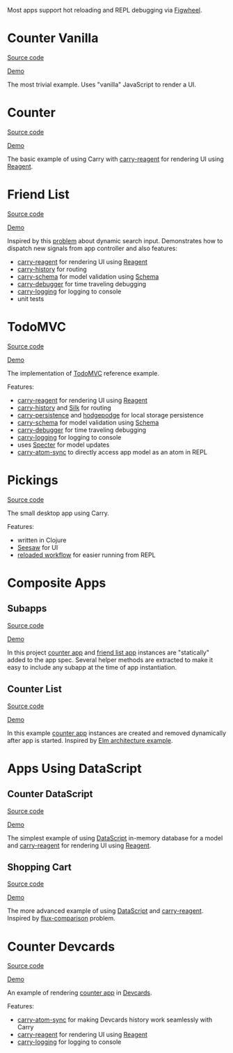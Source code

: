 Most apps support hot reloading and REPL debugging via [Figwheel](https://github.com/bhauman/lein-figwheel).

# Counter Vanilla
[Source code](https://github.com/metametadata/carry/tree/master/examples/counter-vanilla)

[Demo](/examples/counter-vanilla)

The most trivial example. Uses "vanilla" JavaScript to render a UI.

# Counter
[Source code](https://github.com/metametadata/carry/tree/master/examples/counter)

[Demo](/examples/counter)

The basic example of using Carry with [carry-reagent](https://github.com/metametadata/carry/tree/master/contrib/reagent/)
for rendering UI using [Reagent](https://github.com/reagent-project/reagent).

# Friend List

[Source code](https://github.com/metametadata/carry/tree/master/examples/friend-list)

[Demo](/examples/friend-list)

Inspired by this [problem](https://github.com/DerekCuevas/friend-list) about dynamic search input.
Demonstrates how to dispatch new signals from app controller and also features:

* [carry-reagent](https://github.com/metametadata/carry/tree/master/contrib/reagent/)
for rendering UI using [Reagent](https://github.com/reagent-project/reagent)
* [carry-history](https://github.com/metametadata/carry/tree/master/contrib/history/) for routing
* [carry-schema](https://github.com/metametadata/carry/tree/master/contrib/schema/) for model validation using [Schema](https://github.com/plumatic/schema)
* [carry-debugger](https://github.com/metametadata/carry/tree/master/contrib/debugger/) for time traveling debugging
* [carry-logging](https://github.com/metametadata/carry/tree/master/contrib/logging/) for logging to console
* unit tests

# TodoMVC
[Source code](https://github.com/metametadata/carry/tree/master/examples/todomvc)

[Demo](/examples/todomvc)

The implementation of [TodoMVC](http://todomvc.com/) reference example.

Features:

* [carry-reagent](https://github.com/metametadata/carry/tree/master/contrib/reagent/)
for rendering UI using [Reagent](https://github.com/reagent-project/reagent)
* [carry-history](https://github.com/metametadata/carry/tree/master/contrib/history/) and [Silk](https://github.com/DomKM/silk) for routing
* [carry-persistence](https://github.com/metametadata/carry/tree/master/contrib/persistence/) and [hodgepodge](https://github.com/funcool/hodgepodge) for local storage persistence
* [carry-schema](https://github.com/metametadata/carry/tree/master/contrib/schema/) for model validation using [Schema](https://github.com/plumatic/schema)
* [carry-debugger](https://github.com/metametadata/carry/tree/master/contrib/debugger/) for time traveling debugging
* [carry-logging](https://github.com/metametadata/carry/tree/master/contrib/logging/) for logging to console
* uses [Specter](https://github.com/nathanmarz/specter) for model updates
* [carry-atom-sync](https://github.com/metametadata/carry/tree/master/contrib/atom-sync) to directly access app model as an atom in REPL

# Pickings
[Source code](https://github.com/metametadata/pickings)

The small desktop app using Carry.

Features:

* written in Clojure
* [Seesaw](https://github.com/daveray/seesaw) for UI
* [reloaded workflow](http://thinkrelevance.com/blog/2013/06/04/clojure-workflow-reloaded) for easier running from REPL

# Composite Apps

## Subapps
[Source code](https://github.com/metametadata/carry/tree/master/examples/subapps)

[Demo](/examples/subapps)

In this project [counter app](#counter) and [friend list app](#friend-list) instances are "statically" added to the app spec.
Several helper methods are extracted to make it easy to include any subapp at the time of app instantiation.

## Counter List
[Source code](https://github.com/metametadata/carry/tree/master/examples/counter-list)

[Demo](/examples/counter-list)

In this example [counter app](#counter) instances are created and removed dynamically after app is started.
Inspired by [Elm architecture example](http://guide.elm-lang.org/architecture/modularity/counter_list.html).

# Apps Using DataScript

## Counter DataScript
[Source code](https://github.com/metametadata/carry/tree/master/examples/counter-datascript)

[Demo](/examples/counter-datascript)

The simplest example of using [DataScript](https://github.com/tonsky/datascript) in-memory database for a model and 
[carry-reagent](https://github.com/metametadata/carry/tree/master/contrib/reagent/)
for rendering UI using [Reagent](https://github.com/reagent-project/reagent).

## Shopping Cart
[Source code](https://github.com/metametadata/carry/tree/master/examples/shopping-cart)

[Demo](/examples/shopping-cart)

The more advanced example of using [DataScript](https://github.com/tonsky/datascript) 
and [carry-reagent](https://github.com/metametadata/carry/tree/master/contrib/reagent/).
Inspired by [flux-comparison](https://github.com/voronianski/flux-comparison) problem.

# Counter Devcards
[Source code](https://github.com/metametadata/carry/tree/master/examples/counter-devcards)

[Demo](/examples/counter-devcards)

An example of rendering [counter app](#counter) in [Devcards](https://github.com/bhauman/devcards).

Features:

* [carry-atom-sync](https://github.com/metametadata/carry/tree/master/contrib/atom-sync) for making Devcards history work seamlessly with Carry
* [carry-reagent](https://github.com/metametadata/carry/tree/master/contrib/reagent/)
for rendering UI using [Reagent](https://github.com/reagent-project/reagent) 
* [carry-logging](https://github.com/metametadata/carry/tree/master/contrib/logging/) for logging to console